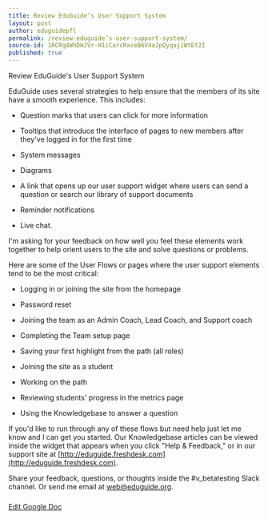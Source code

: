 ```yaml
---
title: Review EduGuide’s User Support System
layout: post
author: eduguidepfl
permalink: /review-eduguide’s-user-support-system/
source-id: 1RCRq4WhDHJVr-H1iCarcRxceB6V4aJpQyqajiWtEt2I
published: true
---
```

Review EduGuide's User Support System

EduGuide uses several strategies to help ensure that the members of its site have a smooth experience. This includes:

* Question marks that users can click for more information

* Tooltips that introduce the interface of pages to new members after they've logged in for the first time

* System messages

* Diagrams

* A link that opens up our user support widget where users can send a question or search our library of support documents

* Reminder notifications

* Live chat.

I'm asking for your feedback on how well you feel these elements work together to help orient users to the site and solve questions or problems.

Here are some of the User Flows or pages where the user support elements tend to be the most critical:

* Logging in or joining the site from the homepage

* Password reset

* Joining the team as an Admin Coach, Lead Coach, and Support coach

* Completing the Team setup page

* Saving your first highlight from the path (all roles)

* Joining the site as a student

* Working on the path

* Reviewing students' progress in the metrics page

* Using the Knowledgebase to answer a question

If you'd like to run through any of these flows but need help just let me know and I can get you started. Our Knowledgebase articles can be viewed inside the widget that appears when you click "Help & Feedback," or in our support site at [http://eduguide.freshdesk.com](http://eduguide.freshdesk.com).

Share your feedback, questions, or thoughts inside the #v_betatesting Slack channel. Or send me email at web@eduguide.org.

###

[Edit Google Doc](https://docs.google.com/document/d/1RCRq4WhDHJVr-H1iCarcRxceB6V4aJpQyqajiWtEt2I/edit?usp=sharing)

